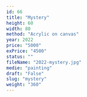 ```yaml
---
id: 66
title: "Mystery"
height: 60
width: 80
method: "Acrylic on canvas"
year: 2022
price: "5000"
exPrice: "4500"
status: ""
fileName: "2022-mystery.jpg"
medie: "painting"
draft: "False"
slug: "mystery"
weight: "360"
---
```

